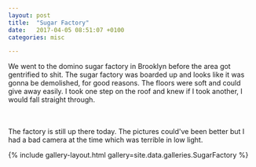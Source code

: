 ```yaml
---
layout: post
title:  "Sugar Factory"
date:   2017-04-05 08:51:07 +0100
categories: misc

---
```


We went to the domino sugar factory in Brooklyn before the area got gentrified to shit. The sugar factory was boarded up and looks like it was gonna be demolished, for good reasons. The floors were soft and could give away easily. I took one step on the roof and knew if I took another, I would fall straight through.
<br />
<br />
<br />

The factory is still up there today. The pictures could've been better but I had a bad camera at the time which was terrible in low light.



{% include gallery-layout.html gallery=site.data.galleries.SugarFactory %}
